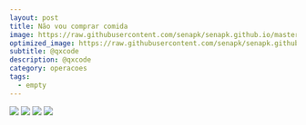 ```yaml
---
layout: post
title: Não vou comprar comida
image: https://raw.githubusercontent.com/senapk/senapk.github.io/master/base/000/imgs/img.jpg
optimized_image: https://raw.githubusercontent.com/senapk/senapk.github.io/master/base/.thumb/000/Readme.jpg
subtitle: @qxcode
description: @qxcode
category: operacoes
tags:
  - empty
---
```

<!-- DON'T EDIT THIS FILE, GENERATED BY SCRIPT -->
<!-- DON'T EDIT THIS FILE, GENERATED BY SCRIPT -->
<!-- DON'T EDIT THIS FILE, GENERATED BY SCRIPT -->
<!-- DON'T EDIT THIS FILE, GENERATED BY SCRIPT -->
<!-- DON'T EDIT THIS FILE, GENERATED BY SCRIPT -->


![](https://raw.githubusercontent.com/senapk/senapk.github.io/master/base/000/__capa.jpg)
![](https://raw.githubusercontent.com/senapk/senapk.github.io/master/base/000/imgs/img.jpg)
![](https://raw.githubusercontent.com/senapk/senapk.github.io/master/base/000/imgs/img.jpg)
![](https://raw.githubusercontent.com/senapk/senapk.github.io/master/base/000/imgs/img.jpg)
